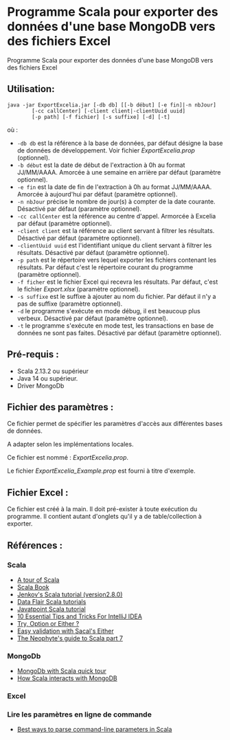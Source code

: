 # Programme Scala pour exporter des données d'une base MongoDB vers des fichiers Excel
Programme Scala pour exporter des données d'une base MongoDB vers des fichiers Excel

## Utilisation:
```
java -jar ExportExcelia.jar [-db db] [[-b début] [-e fin]|-n nbJour]
		[-cc callCenter] [-client client|-clientUuid uuid]
		[-p path] [-f fichier] [-s suffixe] [-d] [-t]
```
où :
* ```-db db``` est la référence à la base de données, par défaut désigne la base de données de développement. Voir fichier *ExportExcelia.prop* (optionnel).
* ```-b début``` est la date de début de l'extraction à 0h au format JJ/MM/AAAA. Amorcée à une semaine en arrière par défaut (paramètre optionnel).
* ```-e fin``` est la date de fin de l'extraction à 0h au format JJ/MM/AAAA. Amorcée à aujourd'hui par défaut (paramètre optionnel).
* ```-n nbJour``` précise le nombre de jour(s) à compter de la date courante. Désactivé par défaut (paramètre optionnel).
* ```-cc callCenter``` est la référence au centre d'appel. Armorcée à Excelia par défaut (paramètre optionnel).
* ```-client client``` est la référence au client servant à filtrer les résultats. Désactivé par défaut (paramètre optionnel).
* ```-clientUuid uuid``` est l'identifiant unique du client servant à filtrer les résultats. Désactivé par défaut (paramètre optionnel).
* ```-p path``` est le répertoire vers lequel exporter les fichiers contenant les résultats. Par défaut c'est le répertoire courant du programme (paramètre optionnel).
* ```-f ficher``` est le fichier Excel qui recevra les résultats. Par défaut, c'est le fichier *Export.xlsx* (paramètre optionnel).
* ```-s suffixe``` est le suffixe à ajouter au nom du fichier. Par défaut il n'y a pas de suffixe (paramètre optionnel).
* ```-d``` le programme s'exécute en mode débug, il est beaucoup plus verbeux. Désactivé par défaut (paramètre optionnel).
* ```-t``` le programme s'exécute en mode test, les transactions en base de données ne sont pas faites. Désactivé par défaut (paramètre optionnel).

## Pré-requis :
- Scala 2.13.2 ou supérieur
- Java 14 ou supérieur.
- Driver MongoDb

## Fichier des paramètres : 
Ce fichier permet de spécifier les paramètres d'accès aux différentes bases de données.

A adapter selon les implémentations locales.

Ce fichier est nommé : *ExportExcelia.prop*.

Le fichier *ExportExcelia_Example.prop* est fourni à titre d'exemple.

## Fichier Excel :
Ce fichier est créé à la main. Il doit pré-exister à toute exécution du programme.
Il contient autant d'onglets qu'il y a de table/collection à exporter.

## Références :
### Scala
- [A tour of Scala](https://docs.scala-lang.org/tour/tour-of-scala.html)
- [Scala Book](https://docs.scala-lang.org/overviews/scala-book/introduction.html)
- [Jenkov's Scala tutorial (version2.8.0)](http://tutorials.jenkov.com/scala/index.html)
- [Data Flair Scala tutorials](https://data-flair.training/blogs/scala-tutorials-home/)
- [Javatpoint Scala tutorial](https://www.javatpoint.com/scala-tutorial)
- [10 Essential Tips and Tricks For IntelliJ IDEA](https://www.youtube.com/watch?v=Mr2mPu1tLhk)
- [Try, Option or Either ?](https://xebia.com/blog/try-option-or-either/)
- [Easy validation with Sacal's Either](https://coderwall.com/p/kokm7w/easy-validation-with-scala-s-either)
- [The Neophyte's guide to Scala part 7](https://danielwestheide.com/blog/the-neophytes-guide-to-scala-part-7-the-either-type/)
### MongoDb
- [MongoDb with Scala quick tour](http://mongodb.github.io/mongo-scala-driver/2.2/getting-started/quick-tour/)
- [How Scala interacts with MongoDB](https://blog.knoldus.com/how-scala-interacts-with-mongodb/)
### Excel
### Lire les paramètres en ligne de commande
- [Best ways to parse command-line parameters in Scala](https://stackoverflow.com/questions/2315912/best-way-to-parse-command-line-parameters)